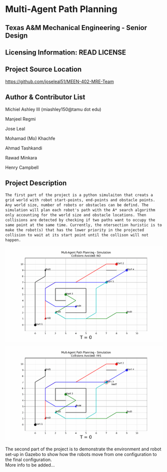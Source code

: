 # Multi-Agent Path Planning
## Texas A&M Mechanical Engineering - Senior Design

## Licensing Information: READ LICENSE

<to be updated>

## Project Source Location
https://github.com/joseleal51/MEEN-402-MRE-Team

## Author & Contributor List

Michiel Ashley III        (miashley150@tamu dot edu)

Manjeel Regmi

Jose Leal

Mohamad (Mo) Khachfe

Ahmad Tashkandi

Rawad Minkara

Henry Campbell

## Project Description

    The first part of the project is a python simulaiton that creats a grid world with robot start-points, end-points and obstacle points. Any world size, number of robots or obstacles can be defind. The simulation will plan each robot's path with the A* search algorithm only accounting for the world size and obstacle locations. Then collisions are detected by checking if two paths want to occupy the same point at the same time. Currently, the ntersection huristic is to make the robot(s) that has the lower priority in the projected collision to wait at its start point until the collison will not happen.

![alt text](https://github.com/joseleal51/MEEN-402-MRE-Team/blob/master/show_collision_FINAL_NO.gif?raw=true)

![alt text](https://github.com/joseleal51/MEEN-402-MRE-Team/blob/master/show_collision_FINAL_YES.gif?raw=true)

The second part of the project is to demonstrate the environment and robot set-up in Gazebo to show how the robots move from one configuration to the final configuration.  
More info to be added...

